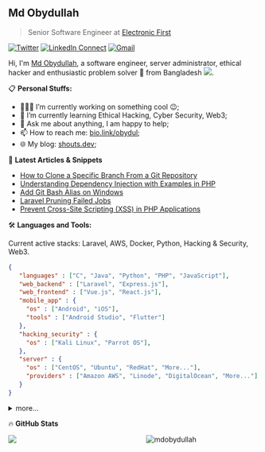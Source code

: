## Md Obydullah

> Senior Software Engineer at [Electronic First](https://www.electronicfirst.com)

[![Twitter](https://img.shields.io/badge/%20-Twitter-black?color=14171A&labelColor=4fc3f7&logo=twitter&logoColor=ffffff)](https://twitter.com/0x0bydul)
[![LinkedIn Connect](https://img.shields.io/badge/%20-Connect-black?color=14171A&labelColor=0A66C2&logo=linkedin&logoColor=ffffff)](https://www.linkedin.com/in/mdobydullah/)
[![Gmail](https://img.shields.io/badge/%20-Send%20Mail-black?color=14171A&labelColor=ef5350&logo=gmail&logoColor=ffffff)](mailto:hi@obydul.me?subject=From%20GitHub&body=Hi,%20there.%20Found%20you%20from%20GitHub.)

Hi, I'm [Md Obydullah](https://bio.link/obydul), a software engineer, server administrator, ethical hacker and enthusiastic problem solver 🚀 from Bangladesh <img src="https://github.com/google/region-flags/raw/gh-pages/png/BD.png" width="17">.

:clipboard: **Personal Stuffs:**

- 👨🏽‍💻 I’m currently working on something cool :wink:;
- 🌱 I’m currently learning Ethical Hacking, Cyber Security, Web3; 
- 💬 Ask me about anything, I am happy to help;
- 📫 How to reach me: [bio.link/obydul](https://bio.link/obydul);
- 🌐 My blog: [shouts.dev](https://shouts.dev);

:page_with_curl: **Latest Articles & Snippets**
<!-- BLOG-POST-LIST:START -->
- [How to Clone a Specific Branch From a Git Repository](https://shouts.dev/snippets/how-to-clone-a-specific-branch-from-a-git-repository)
- [Understanding Dependency Injection with Examples in PHP](https://shouts.dev/articles/understanding-dependency-injection-with-examples-in-php)
- [Add Git Bash Alias on Windows](https://shouts.dev/snippets/add-git-bash-alias-on-windows)
- [Laravel Pruning Failed Jobs](https://shouts.dev/snippets/laravel-pruning-failed-jobs)
- [Prevent Cross-Site Scripting &lpar;XSS&rpar; in PHP Applications](https://shouts.dev/articles/prevent-cross-site-scripting-in-php-applications)
<!-- BLOG-POST-LIST:END -->

🛠️ **Languages and Tools:**

Current active stacks: Laravel, AWS, Docker, Python, Hacking & Security, Web3.

```json
{
   "languages" : ["C", "Java", "Python", "PHP", "JavaScript"],
   "web_backend" : ["Laravel", "Express.js"],
   "web_frontend" : ["Vue.js", "React.js"],
   "mobile_app" : {
     "os" : ["Android", "iOS"],
     "tools" : ["Android Studio", "Flutter"]
   },
   "hacking_security" : {
     "os" : ["Kali Linux", "Parrot OS"],
   },
   "server" : {
     "os" : ["CentOS", "Ubuntu", "RedHat", "More..."],
     "providers" : ["Amazon AWS", "Linode", "DigitalOcean", "More..."]
   }
}
```

<details>
  <summary>more...</summary>
  <br/>
  <p align="left">
    <a href="https://circleci.com" target="_blank"> <img src="https://www.vectorlogo.zone/logos/circleci/circleci-icon.svg" alt="circleci" width="40" height="40"/> </a>
    <a href="https://www.docker.com" target="_blank"> <img src="https://raw.githubusercontent.com/devicons/devicon/master/icons/docker/docker-original-wordmark.svg" alt="docker" width="40" height="40"/> </a>
    <a href="https://web3.foundation" target="_blank"> <img src="https://img.icons8.com/dusk/344/blockchain-new-logo.png" alt="web3, blockchain" width="40" height="40"/></a>
    <a href="https://www.jenkins.io" target="_blank"> <img src="https://www.vectorlogo.zone/logos/jenkins/jenkins-icon.svg" alt="jenkins" width="40" height="40"/></a>
    <a href="https://www.python.org" target="_blank"> <img src="https://raw.githubusercontent.com/devicons/devicon/master/icons/python/python-original.svg" alt="python" width="40" height="40"/> </a>
    <a href="https://heroku.com" target="_blank"> <img src="https://www.vectorlogo.zone/logos/heroku/heroku-icon.svg" alt="heroku" width="40" height="40"/> </a>
    <a href="https://aws.amazon.com" target="_blank"> <img src="https://raw.githubusercontent.com/devicons/devicon/master/icons/amazonwebservices/amazonwebservices-original-wordmark.svg" alt="aws" width="40" height="40"/> </a>
    <a href="https://www.nginx.com" target="_blank"> <img src="https://raw.githubusercontent.com/devicons/devicon/master/icons/nginx/nginx-original.svg" alt="nginx" width="40" height="40"/> </a>
    <a href="https://www.linux.org" target="_blank"> <img src="https://raw.githubusercontent.com/devicons/devicon/master/icons/linux/linux-original.svg" alt="linux" width="40" height="40"/> </a>
    <a href="https://www.mongodb.com" target="_blank"> <img src="https://raw.githubusercontent.com/devicons/devicon/master/icons/mongodb/mongodb-original-wordmark.svg" alt="mongodb" width="40" height="40"/> </a>
    <a href="https://grafana.com" target="_blank"> <img src="https://www.vectorlogo.zone/logos/grafana/grafana-icon.svg" alt="grafana" width="40" height="40"/> </a>
    <a href="https://graphql.org" target="_blank"> <img src="https://www.vectorlogo.zone/logos/graphql/graphql-icon.svg" alt="graphql" width="40" height="40"/> </a>
    <a href="https://reactjs.org" target="_blank"> <img src="https://raw.githubusercontent.com/devicons/devicon/master/icons/react/react-original-wordmark.svg" alt="react" width="40" height="40"/> </a>
    <a href="https://vuejs.org" target="_blank"> <img src="https://img.icons8.com/external-tal-revivo-shadow-tal-revivo/344/external-vuejs-an-open-source-javascript-framework-for-building-user-interfaces-and-single-page-applications-logo-shadow-tal-revivo.png" alt="sqlite" width="40" height="40"/> </a>
    <a href="https://flutter.dev" target="_blank"> <img src="https://img.icons8.com/color/344/flutter.png" alt="flutter" width="40" height="40"/> </a>
    <a href="https://redis.io" target="_blank"> <img src="https://raw.githubusercontent.com/devicons/devicon/master/icons/redis/redis-original-wordmark.svg" alt="redis" width="40" height="40"/> </a>
    <a href="https://laravel.com" target="_blank"> <img src="https://img.icons8.com/fluency/344/laravel.png" alt="laravel" width="40" height="40"/> </a>
    <a href="https://postman.com" target="_blank"> <img src="https://www.vectorlogo.zone/logos/getpostman/getpostman-icon.svg" alt="postman" width="40" height="40"/> </a>
    <a href="https://expressjs.com" target="_blank"> <img src="https://raw.githubusercontent.com/devicons/devicon/master/icons/express/express-original-wordmark.svg" alt="express" width="40" height="40"/> </a>
    <a href="https://nodejs.org" target="_blank"> <img src="https://raw.githubusercontent.com/devicons/devicon/master/icons/nodejs/nodejs-original-wordmark.svg" alt="nodejs" width="40" height="40"/> </a>
    <a href="https://www.sqlite.org" target="_blank"> <img src="https://www.vectorlogo.zone/logos/sqlite/sqlite-icon.svg" alt="sqlite" width="40" height="40"/> </a>
    <a href="https://www.mysql.com" target="_blank"> <img src="https://raw.githubusercontent.com/devicons/devicon/master/icons/mysql/mysql-original-wordmark.svg" alt="mysql" width="40" height="40"/> </a>
    <a href="https://git-scm.com" target="_blank"> <img src="https://www.vectorlogo.zone/logos/git-scm/git-scm-icon.svg" alt="git" width="40" height="40"/> </a>
    <a href="https://www.cloudflare.com" target="_blank"> <img src="https://img.icons8.com/color/344/cloudflare.png" alt="cloudflare" width="40" height="40"/> </a>
    <a href="https://www.gnu.org/software/bash" target="_blank"> <img src="https://www.vectorlogo.zone/logos/gnu_bash/gnu_bash-icon.svg" alt="bash" width="40" height="40"/> </a>
    <a href="https://developer.android.com/studio" target="_blank"> <img src="https://img.icons8.com/color/344/android-studio--v2.png" alt="android studio" width="40" height="40"/> </a>
    <a href="https://www.java.com/en" target="_blank"> <img src="https://img.icons8.com/dusk/344/java-coffee-cup-logo.png" alt="java" width="40" height="40"/> </a>
    <a href="https://www.cprogramming.com" target="_blank"> <img src="https://raw.githubusercontent.com/devicons/devicon/master/icons/c/c-original.svg" alt="c" width="40" height="40"/> </a>
    <a href="https://www.php.net" target="_blank"> <img src="https://raw.githubusercontent.com/devicons/devicon/master/icons/php/php-original.svg" alt="php" width="40" height="40"/> </a>
    <a href="https://getbootstrap.com" target="_blank"> <img src="https://raw.githubusercontent.com/devicons/devicon/master/icons/bootstrap/bootstrap-plain-wordmark.svg" alt="bootstrap" width="40" height="40"/> </a>
    <a href="https://developer.mozilla.org/en-US/docs/Web/JavaScript" target="_blank"> <img src="https://raw.githubusercontent.com/devicons/devicon/master/icons/javascript/javascript-original.svg" alt="javascript" width="40" height="40"/> </a>
    <a href="https://www.w3schools.com/css" target="_blank"> <img src="https://raw.githubusercontent.com/devicons/devicon/master/icons/css3/css3-original-wordmark.svg" alt="css3" width="40" height="40"/> </a>
    <a href="https://www.w3.org/html" target="_blank"> <img src="https://raw.githubusercontent.com/devicons/devicon/master/icons/html5/html5-original-wordmark.svg" alt="html5" width="40" height="40"/> </a>
  </p>
</details>

:fire: **GitHub Stats**
<div>
<img src="https://github-readme-stats.vercel.app/api?username=mdobydullah&show_icons=true&count_private=true" alt="mdobydullah" width="45%" align="right"/>
<img  src="https://github-readme-streak-stats.herokuapp.com/?user=mdobydullah&locale=en" width="48%" style="max-height: 100px">
 </div>
